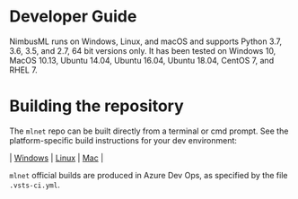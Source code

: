 Developer Guide
===============

NimbusML runs on Windows, Linux, and macOS and supports Python 3.7, 3.6, 3.5, and 2.7, 64 bit versions only.  It has been tested on Windows 10, MacOS 10.13, Ubuntu 14.04, Ubuntu 16.04, Ubuntu 18.04, CentOS 7, and RHEL 7.

Building the repository
=======================

The `mlnet` repo can be built directly from a terminal or cmd prompt. See the platform-specific build instructions for your dev environment:

| [Windows](windows-build.md) | [Linux](linux-build.md) | [Mac](mac-build.md) |

`mlnet` official builds are produced in Azure Dev Ops, as specified by the file `.vsts-ci.yml`.